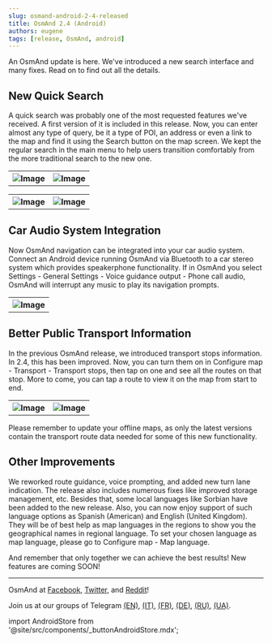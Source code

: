 ```yaml
---
slug: osmand-android-2-4-released
title: OsmAnd 2.4 (Android)
authors: eugene
tags: [release, OsmAnd, android]
---
```


An OsmAnd update is here. We've introduced a new search interface and many fixes. Read on to find out all the details.

<!--truncate-->

## New Quick Search

A quick search was probably one of the most requested features we've received. A first version of it is included in this release. Now, you can enter almost any type of query, be it a type of POI, an address or even a link to the map and find it using the Search button on the map screen. We kept the regular search in the main menu to help users transition comfortably from the more traditional search to the new one.

<table>
  <tr>
    <th><img src={require('./search_1.jpg').default} alt="Image"/></th>
    <th><img src={require('./search_2.jpg').default} alt="Image"/></th>
      </tr>
</table> 

<table>
  <tr>
    <th><img src={require('./search_3.jpg').default} alt="Image"/></th>
    <th><img src={require('./search_4.jpg').default} alt="Image"/></th>
      </tr>
</table>

## Car Audio System Integration

Now OsmAnd navigation can be integrated into your car audio system. Connect an Android device running OsmAnd via Bluetooth to a car stereo system which provides speakerphone functionality. If in OsmAnd you select Settings - General Settings - Voice guidance output - Phone call audio, OsmAnd will interrupt any music to play its navigation prompts.

<table>
  <tr>
    <th><img src={require('./voice_guidance_integration.jpg').default} alt="Image"/></th>
      </tr>
</table>

## Better Public Transport Information

In the previous OsmAnd release, we introduced transport stops information. In 2.4, this has been improved. Now, you can turn them on in Configure map - Transport - Transport stops, then tap on one and see all the routes on that stop. More to come, you can tap a route to view it on the map from start to end.

<table>
  <tr>
    <th><img src={require('./routes_2.png').default} alt="Image"/></th>
    <th><img src={require('./routes_1.png').default} alt="Image"/></th>
      </tr>
</table>

Please remember to update your offline maps, as only the latest versions contain the transport route data needed for some of this new functionality.

## Other Improvements

We reworked route guidance, voice prompting, and added new turn lane indication. The release also includes numerous fixes like improved storage management, etc. Besides that, some local languages like Sorbian have been added to the new release. Also, you can now enjoy support of such language options as Spanish (American) and English (United Kingdom). They will be of best help as map languages in the regions to show you the geographical names in regional language. To set your chosen language as map language, please go to Configure map - Map language.


And remember that only together we can achieve the best results!
New features are coming SOON!

____________________________ 

<p>OsmAnd at <a href="https://www.facebook.com/osmandapp/">Facebook</a>, <a href="https://www.twitter.com/osmandapp/">Twitter</a>, and <a href="https://www.reddit.com/r/OsmAnd/">Reddit</a>!</p>
 <p>Join us at our groups of Telegram <a href="https://t.me/OsmAndMaps">(EN)</a>, <a href="https://t.me/itosmand">(IT)</a>,  <a href="https://t.me/frosmand">(FR)</a>, <a href="https://t.me/deosmand">(DE)</a>, <a href="https://t.me/ruosmand">(RU)</a>, <a href="https://t.me/uaosmand">(UA)</a>.</p>




import AndroidStore from '@site/src/components/_buttonAndroidStore.mdx';

<AndroidStore/>